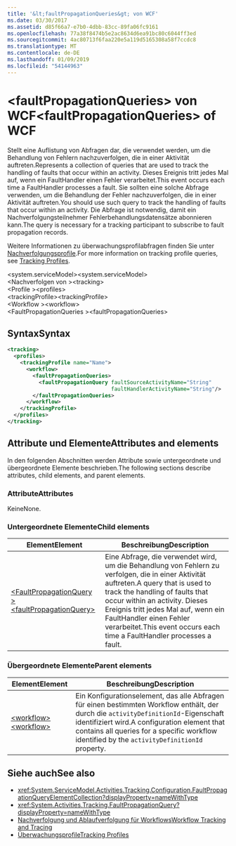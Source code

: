 ```yaml
---
title: '&lt;faultPropagationQueries&gt; von WCF'
ms.date: 03/30/2017
ms.assetid: d85f66a7-e7b0-4dbb-83cc-89fa06fc9161
ms.openlocfilehash: 77a38f8474b5e2ac8634d6ea91bc80c6044ff3ed
ms.sourcegitcommit: 4ac80713f6faa220e5a119d5165308a58f7ccdc8
ms.translationtype: MT
ms.contentlocale: de-DE
ms.lasthandoff: 01/09/2019
ms.locfileid: "54144963"
---
```

# <a name="ltfaultpropagationqueriesgt-of-wcf"></a><span data-ttu-id="bd0c7-102">&lt;faultPropagationQueries&gt; von WCF</span><span class="sxs-lookup"><span data-stu-id="bd0c7-102">&lt;faultPropagationQueries&gt; of WCF</span></span>

<span data-ttu-id="bd0c7-103">Stellt eine Auflistung von Abfragen dar, die verwendet werden, um die Behandlung von Fehlern nachzuverfolgen, die in einer Aktivität auftreten.</span><span class="sxs-lookup"><span data-stu-id="bd0c7-103">Represents a collection of queries that are used to track the handling of faults that occur within an activity.</span></span>  <span data-ttu-id="bd0c7-104">Dieses Ereignis tritt jedes Mal auf, wenn ein FaultHandler einen Fehler verarbeitet.</span><span class="sxs-lookup"><span data-stu-id="bd0c7-104">This event occurs each time a FaultHandler processes a fault.</span></span> <span data-ttu-id="bd0c7-105">Sie sollten eine solche Abfrage verwenden, um die Behandlung der Fehler nachzuverfolgen, die in einer Aktivität auftreten.</span><span class="sxs-lookup"><span data-stu-id="bd0c7-105">You should use such query to track the handling of faults that occur within an activity.</span></span> <span data-ttu-id="bd0c7-106">Die Abfrage ist notwendig, damit ein Nachverfolgungsteilnehmer Fehlerbehandlungsdatensätze abonnieren kann.</span><span class="sxs-lookup"><span data-stu-id="bd0c7-106">The query is necessary for a  tracking participant to subscribe to fault propagation records.</span></span>  
  
<span data-ttu-id="bd0c7-107">Weitere Informationen zu überwachungsprofilabfragen finden Sie unter [Nachverfolgungsprofile](../../../../../docs/framework/windows-workflow-foundation/tracking-profiles.md).</span><span class="sxs-lookup"><span data-stu-id="bd0c7-107">For more information on tracking profile queries, see [Tracking Profiles](../../../../../docs/framework/windows-workflow-foundation/tracking-profiles.md).</span></span>  
  
<span data-ttu-id="bd0c7-108">\<system.serviceModel></span><span class="sxs-lookup"><span data-stu-id="bd0c7-108">\<system.serviceModel></span></span>  
<span data-ttu-id="bd0c7-109">\<Nachverfolgen von ></span><span class="sxs-lookup"><span data-stu-id="bd0c7-109">\<tracking></span></span>  
<span data-ttu-id="bd0c7-110">\<Profile ></span><span class="sxs-lookup"><span data-stu-id="bd0c7-110">\<profiles></span></span>  
<span data-ttu-id="bd0c7-111">\<trackingProfile></span><span class="sxs-lookup"><span data-stu-id="bd0c7-111">\<trackingProfile></span></span>  
<span data-ttu-id="bd0c7-112">\<Workflow ></span><span class="sxs-lookup"><span data-stu-id="bd0c7-112">\<workflow></span></span>  
<span data-ttu-id="bd0c7-113">\<FaultPropagationQueries ></span><span class="sxs-lookup"><span data-stu-id="bd0c7-113">\<faultPropagationQueries></span></span>  
  
## <a name="syntax"></a><span data-ttu-id="bd0c7-114">Syntax</span><span class="sxs-lookup"><span data-stu-id="bd0c7-114">Syntax</span></span>  
  
```xml  
<tracking>
  <profiles>
    <trackingProfile name="Name">
      <workflow>
        <faultPropagationQueries>
          <faultPropagationQuery faultSourceActivityName="String"
                                 faultHandlerActivityName="String"/>
        </faultPropagationQueries>
      </workflow>
    </trackingProfile>
  </profiles>
</tracking>
```  
  
## <a name="attributes-and-elements"></a><span data-ttu-id="bd0c7-115">Attribute und Elemente</span><span class="sxs-lookup"><span data-stu-id="bd0c7-115">Attributes and elements</span></span>

<span data-ttu-id="bd0c7-116">In den folgenden Abschnitten werden Attribute sowie untergeordnete und übergeordnete Elemente beschrieben.</span><span class="sxs-lookup"><span data-stu-id="bd0c7-116">The following sections describe attributes, child elements, and parent elements.</span></span>
  
### <a name="attributes"></a><span data-ttu-id="bd0c7-117">Attribute</span><span class="sxs-lookup"><span data-stu-id="bd0c7-117">Attributes</span></span>

<span data-ttu-id="bd0c7-118">Keine</span><span class="sxs-lookup"><span data-stu-id="bd0c7-118">None.</span></span>
  
### <a name="child-elements"></a><span data-ttu-id="bd0c7-119">Untergeordnete Elemente</span><span class="sxs-lookup"><span data-stu-id="bd0c7-119">Child elements</span></span>

|<span data-ttu-id="bd0c7-120">Element</span><span class="sxs-lookup"><span data-stu-id="bd0c7-120">Element</span></span>|<span data-ttu-id="bd0c7-121">Beschreibung</span><span class="sxs-lookup"><span data-stu-id="bd0c7-121">Description</span></span>|  
|-------------|-----------------|  
|[<span data-ttu-id="bd0c7-122">\<FaultPropagationQuery ></span><span class="sxs-lookup"><span data-stu-id="bd0c7-122">\<faultPropagationQuery></span></span>](faultpropagationquery-of-wcf.md)|<span data-ttu-id="bd0c7-123">Eine Abfrage, die verwendet wird, um die Behandlung von Fehlern zu verfolgen, die in einer Aktivität auftreten.</span><span class="sxs-lookup"><span data-stu-id="bd0c7-123">A query that is used to track the handling of faults that occur within an activity.</span></span>  <span data-ttu-id="bd0c7-124">Dieses Ereignis tritt jedes Mal auf, wenn ein FaultHandler einen Fehler verarbeitet.</span><span class="sxs-lookup"><span data-stu-id="bd0c7-124">This event occurs each time a FaultHandler processes a fault.</span></span>|  
  
### <a name="parent-elements"></a><span data-ttu-id="bd0c7-125">Übergeordnete Elemente</span><span class="sxs-lookup"><span data-stu-id="bd0c7-125">Parent elements</span></span>  
  
|<span data-ttu-id="bd0c7-126">Element</span><span class="sxs-lookup"><span data-stu-id="bd0c7-126">Element</span></span>|<span data-ttu-id="bd0c7-127">Beschreibung</span><span class="sxs-lookup"><span data-stu-id="bd0c7-127">Description</span></span>|  
|-------------|-----------------|  
|[<span data-ttu-id="bd0c7-128">\<workflow></span><span class="sxs-lookup"><span data-stu-id="bd0c7-128">\<workflow></span></span>](../../../../../docs/framework/configure-apps/file-schema/windows-workflow-foundation/workflow.md)|<span data-ttu-id="bd0c7-129">Ein Konfigurationselement, das alle Abfragen für einen bestimmten Workflow enthält, der durch die `activityDefinitionId`-Eigenschaft identifiziert wird.</span><span class="sxs-lookup"><span data-stu-id="bd0c7-129">A configuration element that contains all queries for a specific workflow identified by the `activityDefinitionId` property.</span></span>|  
  
## <a name="see-also"></a><span data-ttu-id="bd0c7-130">Siehe auch</span><span class="sxs-lookup"><span data-stu-id="bd0c7-130">See also</span></span>

- <xref:System.ServiceModel.Activities.Tracking.Configuration.FaultPropagationQueryElementCollection?displayProperty=nameWithType>
- <xref:System.Activities.Tracking.FaultPropagationQuery?displayProperty=nameWithType>
- [<span data-ttu-id="bd0c7-131">Nachverfolgung und Ablaufverfolgung für Workflows</span><span class="sxs-lookup"><span data-stu-id="bd0c7-131">Workflow Tracking and Tracing</span></span>](../../../../../docs/framework/windows-workflow-foundation/workflow-tracking-and-tracing.md)
- [<span data-ttu-id="bd0c7-132">Überwachungsprofile</span><span class="sxs-lookup"><span data-stu-id="bd0c7-132">Tracking Profiles</span></span>](../../../../../docs/framework/windows-workflow-foundation/tracking-profiles.md)
